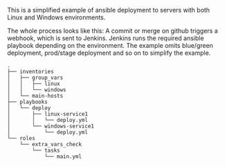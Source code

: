 This is a simplified example of ansible deployment to servers with both Linux and Windows environments.

The whole process looks like this: A commit or merge on github triggers a webhook, which is sent to Jenkins. Jenkins runs the required ansible playbook depending on the environment. The example omits blue/green deployment, prod/stage deployment and so on to simplify the example.

```
.
├── inventories
│   ├── group_vars
│   │   ├── linux
│   │   └── windows
│   └── main-hosts
├── playbooks
│   └── deploy
│       ├── linux-service1
│       │   └── deploy.yml
│       └── windows-service1
│           └── deploy.yml
└── roles
    └── extra_vars_check
        └── tasks
            └── main.yml
```
